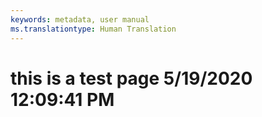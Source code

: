 ```yaml
---
keywords: metadata, user manual
ms.translationtype: Human Translation
---
```

# this is a test page 5/19/2020 12:09:41 PM